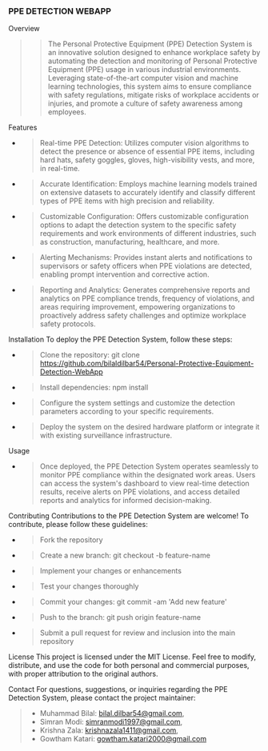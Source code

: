 ### **PPE DETECTION WEBAPP**

Overview 
> >The Personal Protective Equipment (PPE) Detection System is an innovative solution designed to enhance workplace safety by automating the detection and monitoring of Personal Protective Equipment (PPE) usage in various industrial environments. Leveraging state-of-the-art computer vision and machine learning technologies, this system aims to ensure compliance with safety regulations, mitigate risks of workplace accidents or injuries, and promote a culture of safety awareness among employees.

Features
* >Real-time PPE Detection: Utilizes computer vision algorithms to detect the presence or absence of essential PPE items, including hard hats, safety goggles, gloves, high-visibility vests, and more, in real-time.
* >Accurate Identification: Employs machine learning models trained on extensive datasets to accurately identify and classify different types of PPE items with high precision and reliability.
* >Customizable Configuration: Offers customizable configuration options to adapt the detection system to the specific safety requirements and work environments of different industries, such as construction, manufacturing, healthcare, and more.
* >Alerting Mechanisms: Provides instant alerts and notifications to supervisors or safety officers when PPE violations are detected, enabling prompt intervention and corrective action.
* >Reporting and Analytics: Generates comprehensive reports and analytics on PPE compliance trends, frequency of violations, and areas requiring improvement, empowering organizations to proactively address safety challenges and optimize workplace safety protocols.

Installation
To deploy the PPE Detection System, follow these steps:
* >Clone the repository: git clone https://github.com/bilaldilbar54/Personal-Protective-Equipment-Detection-WebApp
* >Install dependencies: npm install
* >Configure the system settings and customize the detection parameters according to your specific requirements.
* >Deploy the system on the desired hardware platform or integrate it with existing surveillance infrastructure.

Usage
* >Once deployed, the PPE Detection System operates seamlessly to monitor PPE compliance within the designated work areas. Users can access the system's dashboard to view real-time detection results, receive alerts on PPE violations, and access detailed reports and analytics for informed decision-making.

Contributing
Contributions to the PPE Detection System are welcome! To contribute, please follow these guidelines:

* >Fork the repository
* >Create a new branch: git checkout -b feature-name
* >Implement your changes or enhancements
* >Test your changes thoroughly
* >Commit your changes: git commit -am 'Add new feature'
* >Push to the branch: git push origin feature-name
* >Submit a pull request for review and inclusion into the main repository

License
This project is licensed under the MIT License. Feel free to modify, distribute, and use the code for both personal and commercial purposes, with proper attribution to the original authors.

Contact
For questions, suggestions, or inquiries regarding the PPE Detection System, please contact the project maintainer:

> * Muhammad Bilal: bilal.dilbar54@gmail.com, 
  > * Simran Modi: simranmodi1997@gmail.com,
  > * Krishna Zala: krishnazala1411@gmail.com,
  > * Gowtham Katari: gowtham.katari2000@gmail.com

